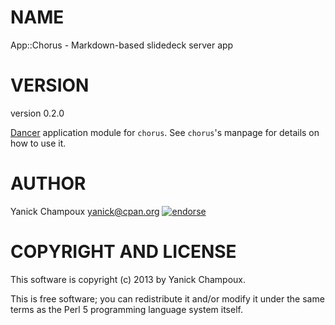 # NAME

App::Chorus - Markdown-based slidedeck server app

# VERSION

version 0.2.0

[Dancer](http://search.cpan.org/perldoc?Dancer) application module for `chorus`. See `chorus`'s manpage for
details on how to use it.

# AUTHOR

Yanick Champoux <yanick@cpan.org> [![endorse](http://api.coderwall.com/yanick/endorsecount.png)](http://coderwall.com/yanick)

# COPYRIGHT AND LICENSE

This software is copyright (c) 2013 by Yanick Champoux.

This is free software; you can redistribute it and/or modify it under
the same terms as the Perl 5 programming language system itself.
